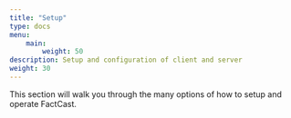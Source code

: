 ```yaml
---
title: "Setup"
type: docs
menu:
    main:
        weight: 50
description: Setup and configuration of client and server
weight: 30
---
```


This section will walk you through the many options of how to setup and operate FactCast.
